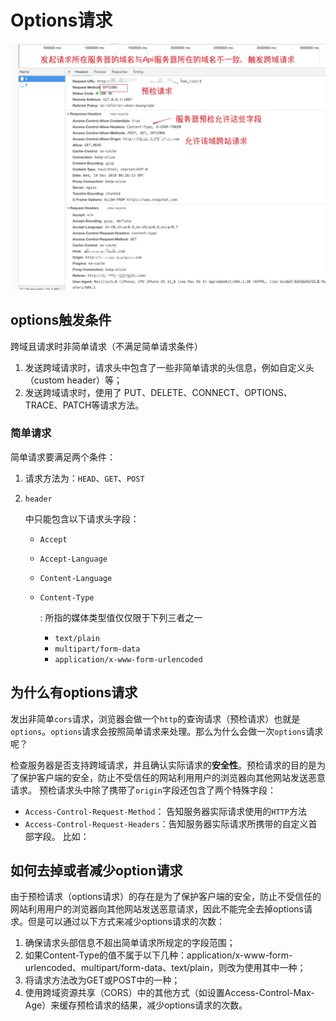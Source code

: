 # Options请求

![67cf1327ec8649ab94342441cf4295e4~tplv-k3u1fbpfcp-zoom-in-crop-mark_1512_0_0_0](https://raw.githubusercontent.com/JimmyZzMm/article-pictures/main/typora/67cf1327ec8649ab94342441cf4295e4%7Etplv-k3u1fbpfcp-zoom-in-crop-mark_1512_0_0_0.webp)

## options触发条件

跨域且请求时非简单请求（不满足简单请求条件）

1. 发送跨域请求时，请求头中包含了一些非简单请求的头信息，例如自定义头（custom header）等；
2. 发送跨域请求时，使用了 PUT、DELETE、CONNECT、OPTIONS、TRACE、PATCH等请求方法。



### 简单请求

简单请求要满足两个条件：

1. 请求方法为：`HEAD`、`GET`、`POST`

2. ```
   header
   ```

   中只能包含以下请求头字段：

   - `Accept`

   - `Accept-Language`

   - `Content-Language`

   - ```
     Content-Type
     ```

     : 所指的媒体类型值仅仅限于下列三者之一

     - `text/plain`
     - `multipart/form-data`
     - `application/x-www-form-urlencoded`



## 为什么有options请求

发出非简单`cors`请求，浏览器会做一个`http`的查询请求（预检请求）也就是`options`。`options`请求会按照简单请求来处理。那么为什么会做一次`options`请求呢？

检查服务器是否支持跨域请求，并且确认实际请求的**安全性**。预检请求的目的是为了保护客户端的安全，防止不受信任的网站利用用户的浏览器向其他网站发送恶意请求。 预检请求头中除了携带了`origin`字段还包含了两个特殊字段：

- `Access-Control-Request-Method`： 告知服务器实际请求使用的`HTTP`方法
- `Access-Control-Request-Headers`：告知服务器实际请求所携带的自定义首部字段。 比如：



## 如何去掉或者减少option请求

由于预检请求（options请求）的存在是为了保护客户端的安全，防止不受信任的网站利用用户的浏览器向其他网站发送恶意请求，因此不能完全去掉options请求。但是可以通过以下方式来减少options请求的次数：

1. 确保请求头部信息不超出简单请求所规定的字段范围；
2. 如果Content-Type的值不属于以下几种：application/x-www-form-urlencoded、multipart/form-data、text/plain，则改为使用其中一种；
3. 将请求方法改为GET或POST中的一种；
4. 使用跨域资源共享（CORS）中的其他方式（如设置Access-Control-Max-Age）来缓存预检请求的结果，减少options请求的次数。